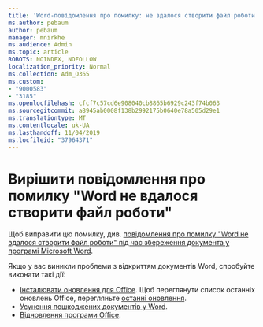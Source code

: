 ```yaml
---
title: 'Word-повідомлення про помилку: не вдалося створити файл роботи'
ms.author: pebaum
author: pebaum
manager: mnirkhe
ms.audience: Admin
ms.topic: article
ROBOTS: NOINDEX, NOFOLLOW
localization_priority: Normal
ms.collection: Adm_O365
ms.custom:
- "9000583"
- "3185"
ms.openlocfilehash: cfcf7c57cd6e908040cb8865b6929c243f74b063
ms.sourcegitcommit: a8945ab0008f138b2992175b0640e78a505d29e1
ms.translationtype: MT
ms.contentlocale: uk-UA
ms.lasthandoff: 11/04/2019
ms.locfileid: "37964371"
---
```

# <a name="resolve-the-word-could-not-create-the-work-file-error-message"></a>Вирішити повідомлення про помилку "Word не вдалося створити файл роботи"

Щоб виправити цю помилку, див. [повідомлення про помилку "Word не вдалося створити файл роботи" під час збереження документа у програмі Microsoft Word](https://docs.microsoft.com/office/troubleshoot/word/word-could-not-create-the-work-file).

Якщо у вас виникли проблеми з відкриттям документів Word, спробуйте виконати такі дії:

- [Інсталювати оновлення для Office](https://support.office.com/article/2ab296f3-7f03-43a2-8e50-46de917611c5). Щоб переглянути список останніх оновлень Office, перегляньте [останні оновлення](https://docs.microsoft.com/officeupdates/office-updates-msi).
- [Усунення пошкоджених документів у Word](https://docs.microsoft.com/office/troubleshoot/word/damaged-documents-in-word).
- [Відновлення програми Office](https://support.office.com/Article/Repair-an-Office-application-7821d4b6-7c1d-4205-aa0e-a6b40c5bb88b).